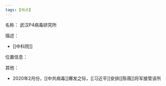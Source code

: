 ```yaml
---
tags: [地点]
---
```


名称：
武汉P4病毒研究所

描述：
- [[中科院]]

位置信息：

其他：
- 2020年2月份，[[中共病毒]]爆发之际，[[习近平]]安排[[陈薇]]将军接管该所
